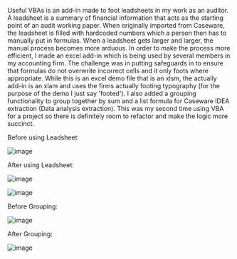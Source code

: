 Useful VBAs is an add-in made to foot leadsheets in my work as an auditor. A leadsheet is a summary of financial information that acts as the starting point of an audit working paper. When originally imported from Caseware, the leadsheet is filled with hardcoded numbers which a person then has to manually put in formulas. When a leadsheet gets larger and larger, the manual process becomes more arduous. In order to make the process more efficient, I made an excel add-in which is being used by several members in my accounting firm. The challenge was in putting safeguards in to ensure that formulas do not overwrite incorrect cells and it only foots where appropriate. While this is an excel demo file that is an xlsm, the actually add-in is an xlam and uses the firms actually footing typography (for the purpose of the demo I just say 'footed').  I also added a grouping functionality to group together by sum and a list formula for Caseware IDEA extraction (Data analysis extraction). This was my second time using VBA for a project so there is definitely room to refactor and make the logic more succinct.

Before using Leadsheet:

![image](https://github.com/Tejasvshetty/Useful-VBAs/assets/78327281/931900f2-bd67-45e4-9706-808cbaabb46c)

After using Leadsheet:

![image](https://github.com/Tejasvshetty/Useful-VBAs/assets/78327281/bb435695-570e-4620-803a-885c6d555b25)

![image](https://github.com/Tejasvshetty/Useful-VBAs/assets/78327281/26a3c45e-4a50-41c6-a80d-fa02a80672a8)

Before Grouping:

![image](https://github.com/Tejasvshetty/Useful-VBAs/assets/78327281/384be57c-4fc9-41ed-985c-96ff0fa03951)

After Grouping:

![image](https://github.com/Tejasvshetty/Useful-VBAs/assets/78327281/fad5db81-8801-415b-ba62-a6da6487ee7a)





